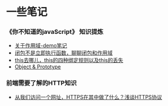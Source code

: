 # 一些笔记

### 《你不知道的javaScript》 知识提炼
   * [关于作用域-demo笔记](https://github.com/YuFon/blog/issues/1)
   * [闭包不是立即执行函数，聊聊闭包和作用域](https://github.com/YuFon/blog/issues/2)
   * [this去哪儿，this的四种绑定规则以及this的丢失](https://github.com/YuFon/blog/issues/3)
   * [Object & Prototype](https://github.com/YuFon/blog/issues/4)

### 前端需要了解的HTTP知识
  * [从我们访问一个网址，HTTPS在其中做了什么？浅谈HTTPS协议]()
